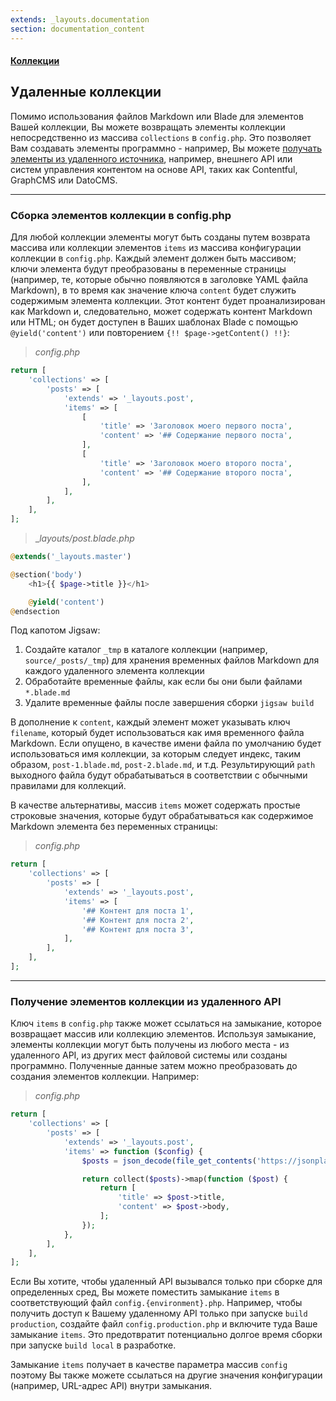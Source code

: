 ```yaml
---
extends: _layouts.documentation
section: documentation_content
---
```


#### [Коллекции](/docs/collections)
## Удаленные коллекции

Помимо использования файлов Markdown или Blade для элементов Вашей коллекции, Вы можете возвращать элементы коллекции непосредственно из массива `collections` в `config.php`. Это позволяет Вам создавать элементы программно - например, Вы можете [получать элементы из удаленного источника](#remoteItems), например, внешнего API или систем управления контентом на основе API, таких как Contentful, GraphCMS или DatoCMS.

---

### Сборка элементов коллекции в config.php

Для любой коллекции элементы могут быть созданы путем возврата массива или коллекции элементов `items` из массива конфигурации коллекции в `config.php`. Каждый элемент должен быть массивом; ключи элемента будут преобразованы в переменные страницы (например, те, которые обычно появляются в заголовке YAML файла Markdown), в то время как значение ключа `content` будет служить содержимым элемента коллекции. Этот контент будет проанализирован как Markdown и, следовательно, может содержать контент Markdown или HTML; он будет доступен в Ваших шаблонах Blade с помощью `@yield('content')` или повторением `{!! $page->getContent() !!}`:

>_config.php_

```php
return [
    'collections' => [
        'posts' => [
            'extends' => '_layouts.post',
            'items' => [
                [
                    'title' => 'Заголовок моего первого поста',
                    'content' => '## Содержание первого поста',
                ],
                [
                    'title' => 'Заголовок моего второго поста',
                    'content' => '## Содержание второго поста',
                ],
            ],
        ],
    ],
];
```

> __layouts/post.blade.php_

```php
@extends('_layouts.master')

@section('body')
    <h1>{{ $page->title }}</h1>

    @yield('content')
@endsection
```

Под капотом Jigsaw:

1. Создайте каталог `_tmp` в каталоге коллекции (например, `source/_posts/_tmp`) для хранения временных файлов Markdown для каждого удаленного элемента коллекции
2. Обработайте временные файлы, как если бы они были файлами `*.blade.md`
3. Удалите временные файлы после завершения сборки `jigsaw build`

В дополнение к `content`, каждый элемент может указывать ключ `filename`, который будет использоваться как имя временного файла Markdown. Если опущено, в качестве имени файла по умолчанию будет использоваться имя коллекции, за которым следует индекс, таким образом, `post-1.blade.md`, `post-2.blade.md`, и т.д. Результирующий `path` выходного файла будут обрабатываться в соответствии с обычными правилами для коллекций.

В качестве альтернативы, массив `items` может содержать простые строковые значения, которые будут обрабатываться как содержимое Markdown элемента без переменных страницы:

>_config.php_

```php
return [
    'collections' => [
        'posts' => [
            'extends' => '_layouts.post',
            'items' => [
                '## Контент для поста 1',
                '## Контент для поста 2',
                '## Контент для поста 3',
            ],
        ],
    ],
];
```

---

<a name="remoteItems"></a>
### Получение элементов коллекции из удаленного API

Ключ `items` в `config.php` также может ссылаться на замыкание, которое возвращает массив или коллекцию элементов. Используя замыкание, элементы коллекции могут быть получены из любого места - из удаленного API, из других мест файловой системы или созданы программно. Полученные данные затем можно преобразовать до создания элементов коллекции. Например:

>_config.php_

```php
return [
    'collections' => [
        'posts' => [
            'extends' => '_layouts.post',
            'items' => function ($config) {
                $posts = json_decode(file_get_contents('https://jsonplaceholder.typicode.com/posts'));

                return collect($posts)->map(function ($post) {
                    return [
                        'title' => $post->title,
                        'content' => $post->body,
                    ];
                });
            },
        ],
    ],
];
```

Если Вы хотите, чтобы удаленный API вызывался только при сборке для определенных сред, Вы можете поместить замыкание `items` в соответствующий файл `config.{environment}.php`. Например, чтобы получить доступ к Вашему удаленному API только при запуске `build production`, создайте файл `config.production.php` и включите туда Ваше замыкание `items`. Это предотвратит потенциально долгое время сборки при запуске `build local` в разработке.

Замыкание `items` получает в качестве параметра массив `config` поэтому Вы также можете ссылаться на другие значения конфигурации (например, URL-адрес API) внутри замыкания.


